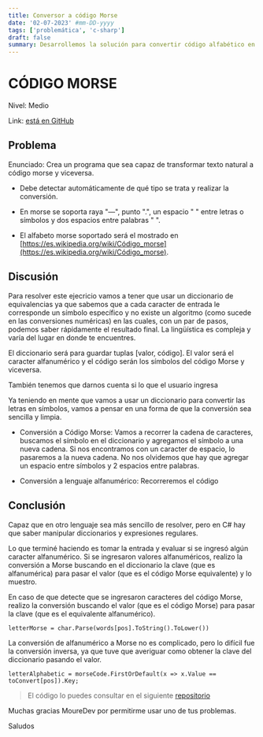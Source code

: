 ```yaml
---
title: Conversor a código Morse
date: '02-07-2023' #mm-DD-yyyy
tags: ['problemática', 'c-sharp']
draft: false
summary: Desarrollemos la solución para convertir código alfabético en Morse y viceversa
---
```


# CÓDIGO MORSE

Nivel: Medio

Link: [está en GitHub](https://github.com/mouredev/Weekly-Challenge-2022-Kotlin/blob/main/app/src/main/java/com/mouredev/weeklychallenge2022/Challenge9.kt)

## Problema

Enunciado: Crea un programa que sea capaz de transformar texto natural a código morse y viceversa.

- Debe detectar automáticamente de qué tipo se trata y realizar la conversión.

- En morse se soporta raya "—", punto ".", un espacio " " entre letras o símbolos y dos espacios entre palabras " ".

- El alfabeto morse soportado será el mostrado en [https://es.wikipedia.org/wiki/Código_morse](https://es.wikipedia.org/wiki/Código_morse).

## Discusión

Para resolver este ejecricio vamos a tener que usar un diccionario de equivalencias ya que sabemos que a cada caracter de entrada le corresponde un símbolo específico y no existe un algoritmo (como sucede en las conversiones numéricas) en las cuales, con un par de pasos, podemos saber rápidamente el resultado final. La lingüística es compleja y varía del lugar en donde te encuentres.

El diccionario será para guardar tuplas [valor, código]. El valor será el caracter alfanumérico y el código serán los símbolos del código Morse y viceversa.

También tenemos que darnos cuenta si lo que el usuario ingresa

Ya teniendo en mente que vamos a usar un diccionario para convertir las letras en símbolos, vamos a pensar en una forma de que la conversión sea sencilla y limpia.

- Conversión a Código Morse:
  Vamos a recorrer la cadena de caracteres, buscamos el símbolo en el diccionario y agregamos el símbolo a una nueva cadena. Si nos encontramos con un caracter de espacio, lo pasaremos a la nueva cadena. No nos olvidemos que hay que agregar un espacio entre símbolos y 2 espacios entre palabras.

- Conversión a lenguaje alfanumérico:
  Recorreremos el código

## Conclusión

Capaz que en otro lenguaje sea más sencillo de resolver, pero en C# hay que saber manipular diccionarios y expresiones regulares.

Lo que terminé haciendo es tomar la entrada y evaluar si se ingresó algún caracter alfanumérico. Si se ingresaron valores alfanuméricos, realizo la conversión a Morse buscando en el diccionario la clave (que es alfanumérica) para pasar el valor (que es el código Morse equivalente) y lo muestro.

En caso de que detecte que se ingresaron caracteres del código Morse, realizo la conversión buscando el valor (que es el código Morse) para pasar la clave (que es el equivalente alfanumérico).

`letterMorse = char.Parse(words[pos].ToString().ToLower())`

La conversión de alfanumérico a Morse no es complicado, pero lo difícil fue la conversión inversa, ya que tuve que averiguar como obtener la clave del diccionario pasando el valor.

`letterAlphabetic = morseCode.FirstOrDefault(x => x.Value == toConvert[pos]).Key;`

> El código lo puedes consultar en el siguiente [repositorio](https://github.com/iiencinella/convertToMorse)

Muchas gracias MoureDev por permitirme usar uno de tus problemas.

Saludos
